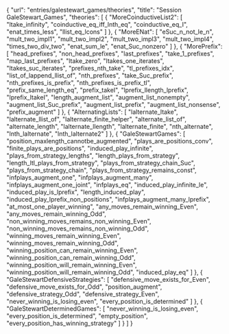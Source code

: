 {
    "url": "entries/galestewart_games/theories",
    "title": "Session GaleStewart_Games",
    "theories": [
        {
            "MoreCoinductiveList2": [
                "ltake_infinity",
                "coinductive_eq_iff_lnth_eq",
                "coinductive_eq_I",
                "enat_times_less",
                "llist_eq_lcons"
            ]
        },
        {
            "MoreENat": [
                "eSuc_n_not_le_n",
                "mult_two_impl1",
                "mult_two_impl2",
                "mult_two_impl3",
                "mult_two_impl4",
                "times_two_div_two",
                "enat_sum_le",
                "enat_Suc_nonzero"
            ]
        },
        {
            "MorePrefix": [
                "head_prefixes",
                "non_head_prefixes",
                "last_prefixes",
                "take_1_prefixes",
                "map_last_prefixes",
                "ltake_zero",
                "ltakes_one_iterates",
                "ltakes_suc_iterates",
                "prefixes_nth_take",
                "tl_prefixes_idx",
                "list_of_lappend_llist_of",
                "nth_prefixes",
                "take_Suc_prefix",
                "nth_prefixes_is_prefix",
                "nth_prefixes_is_prefix_tl",
                "prefix_same_length_eq",
                "prefix_takeI",
                "lprefix_llength_lprefix",
                "lprefix_ltakeI",
                "length_augment_list",
                "augment_list_nonempty",
                "augment_list_Suc_prefix",
                "augment_list_prefix",
                "augment_list_nonsense",
                "prefix_augment"
            ]
        },
        {
            "AlternatingLists": [
                "lalternate_ltake",
                "lalternate_llist_of",
                "lalternate_finite_helper",
                "alternate_list_of",
                "alternate_length",
                "lalternate_llength",
                "lalternate_finite",
                "nth_alternate",
                "lnth_lalternate",
                "lnth_lalternate2"
            ]
        },
        {
            "GaleStewartGames": [
                "position_maxlength_cannotbe_augmented",
                "plays_are_positions_conv",
                "finite_plays_are_positions",
                "induced_play_infinite",
                "plays_from_strategy_lengths",
                "length_plays_from_strategy",
                "length_ltl_plays_from_strategy",
                "plays_from_strategy_chain_Suc",
                "plays_from_strategy_chain",
                "plays_from_strategy_remains_const",
                "infplays_augment_one",
                "infplays_augment_many",
                "infplays_augment_one_joint",
                "infplays_eq",
                "induced_play_infinite_le",
                "induced_play_is_lprefix",
                "length_induced_play",
                "induced_play_lprefix_non_positions",
                "infplays_augment_many_lprefix",
                "at_most_one_player_winning",
                "any_moves_remain_winning_Even",
                "any_moves_remain_winning_Odd",
                "non_winning_moves_remains_non_winning_Even",
                "non_winning_moves_remains_non_winning_Odd",
                "winning_moves_remain_winning_Even",
                "winning_moves_remain_winning_Odd",
                "winning_position_can_remain_winning_Even",
                "winning_position_can_remain_winning_Odd",
                "winning_position_will_remain_winning_Even",
                "winning_position_will_remain_winning_Odd",
                "induced_play_eq"
            ]
        },
        {
            "GaleStewartDefensiveStrategies": [
                "defensive_move_exists_for_Even",
                "defensive_move_exists_for_Odd",
                "position_augment",
                "defensive_strategy_Odd",
                "defensive_strategy_Even",
                "never_winning_is_losing_even",
                "every_position_is_determined"
            ]
        },
        {
            "GaleStewartDeterminedGames": [
                "never_winning_is_losing_even",
                "every_position_is_determined",
                "empty_position",
                "every_position_has_winning_strategy"
            ]
        }
    ]
}